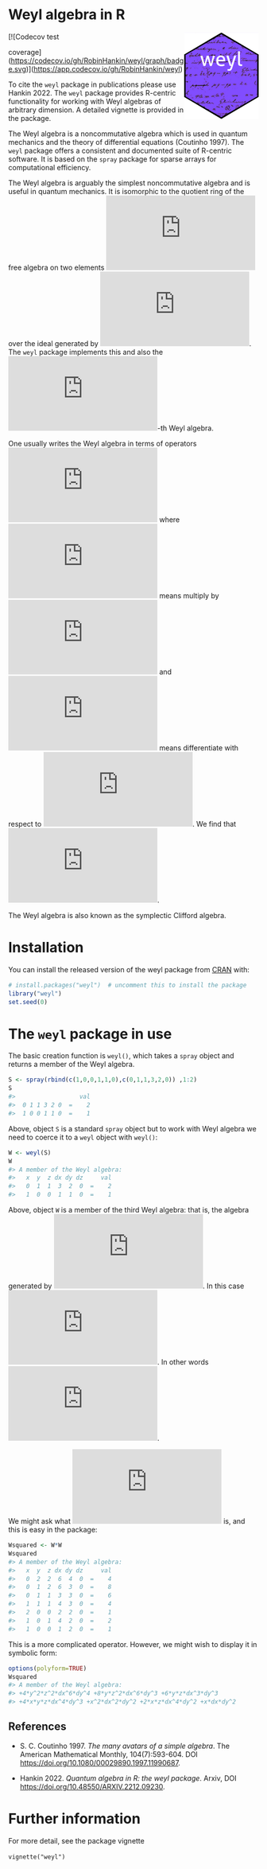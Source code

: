 Weyl algebra in R
================

<!-- README.md is generated from README.Rmd. Please edit that file -->

<img src="man/figures/weyl.png" width = "150" align="right" />

<!-- badges: start --> [![Codecov test
coverage](https://codecov.io/gh/RobinHankin/weyl/graph/badge.svg)](https://app.codecov.io/gh/RobinHankin/weyl)
<!-- badges: end -->

To cite the `weyl` package in publications please use Hankin 2022. The
`weyl` package provides R-centric functionality for working with Weyl
algebras of arbitrary dimension. A detailed vignette is provided in the
package.

The Weyl algebra is a noncommutative algebra which is used in quantum
mechanics and the theory of differential equations (Coutinho 1997). The
`weyl` package offers a consistent and documented suite of R-centric
software. It is based on the `spray` package for sparse arrays for
computational efficiency.

The Weyl algebra is arguably the simplest noncommutative algebra and is
useful in quantum mechanics. It is isomorphic to the quotient ring of
the free algebra on two elements
![\left\lbrace X,Y\right\rbrace](https://latex.codecogs.com/png.latex?%5Cleft%5Clbrace%20X%2CY%5Cright%5Crbrace "\left\lbrace X,Y\right\rbrace")
over the ideal generated by
![XY=YX+1](https://latex.codecogs.com/png.latex?XY%3DYX%2B1 "XY=YX+1").
The `weyl` package implements this and also the
![n](https://latex.codecogs.com/png.latex?n "n")-th Weyl algebra.

One usually writes the Weyl algebra in terms of operators
![x,\partial](https://latex.codecogs.com/png.latex?x%2C%5Cpartial "x,\partial")
where ![x](https://latex.codecogs.com/png.latex?x "x") means multiply by
![x](https://latex.codecogs.com/png.latex?x "x") and
![\partial](https://latex.codecogs.com/png.latex?%5Cpartial "\partial")
means differentiate with respect to
![x](https://latex.codecogs.com/png.latex?x "x"). We find that
![\partial x-x\partial=1](https://latex.codecogs.com/png.latex?%5Cpartial%20x-x%5Cpartial%3D1 "\partial x-x\partial=1").

The Weyl algebra is also known as the symplectic Clifford algebra.

# Installation

You can install the released version of the weyl package from
[CRAN](https://CRAN.R-project.org) with:

``` r
# install.packages("weyl")  # uncomment this to install the package
library("weyl")
set.seed(0)
```

# The `weyl` package in use

The basic creation function is `weyl()`, which takes a `spray` object
and returns a member of the Weyl algebra.

``` r
S <- spray(rbind(c(1,0,0,1,1,0),c(0,1,1,3,2,0)) ,1:2)
S
#>                  val
#>  0 1 1 3 2 0  =    2
#>  1 0 0 1 1 0  =    1
```

Above, object `S` is a standard `spray` object but to work with Weyl
algebra we need to coerce it to a `weyl` object with `weyl()`:

``` r
W <- weyl(S)
W
#> A member of the Weyl algebra:
#>   x  y  z dx dy dz     val
#>   0  1  1  3  2  0  =    2
#>   1  0  0  1  1  0  =    1
```

Above, object `W` is a member of the third Weyl algebra: that is, the
algebra generated by ![\left\lbrace
x,y,z,\partial_x,\partial_y,\partial_z\right\rbrace](https://latex.codecogs.com/png.latex?%5Cleft%5Clbrace%0Ax%2Cy%2Cz%2C%5Cpartial_x%2C%5Cpartial_y%2C%5Cpartial_z%5Cright%5Crbrace "\left\lbrace
x,y,z,\partial_x,\partial_y,\partial_z\right\rbrace"). In this case
![W=x\partial_x\partial_y + 2yz\partial_x^3\partial_y^2](https://latex.codecogs.com/png.latex?W%3Dx%5Cpartial_x%5Cpartial_y%20%2B%202yz%5Cpartial_x%5E3%5Cpartial_y%5E2 "W=x\partial_x\partial_y + 2yz\partial_x^3\partial_y^2").
In other words ![Wf=x\frac{\partial^2f}{\partial x\partial y} +
2yz\frac{\partial^5f}{\partial x^3\partial y^2}](https://latex.codecogs.com/png.latex?Wf%3Dx%5Cfrac%7B%5Cpartial%5E2f%7D%7B%5Cpartial%20x%5Cpartial%20y%7D%20%2B%0A2yz%5Cfrac%7B%5Cpartial%5E5f%7D%7B%5Cpartial%20x%5E3%5Cpartial%20y%5E2%7D "Wf=x\frac{\partial^2f}{\partial x\partial y} +
2yz\frac{\partial^5f}{\partial x^3\partial y^2}").

We might ask what ![WWf](https://latex.codecogs.com/png.latex?WWf "WWf")
is, and this is easy in the package:

``` r
Wsquared <- W*W
Wsquared
#> A member of the Weyl algebra:
#>   x  y  z dx dy dz     val
#>   0  2  2  6  4  0  =    4
#>   0  1  2  6  3  0  =    8
#>   0  1  1  3  3  0  =    6
#>   1  1  1  4  3  0  =    4
#>   2  0  0  2  2  0  =    1
#>   1  0  1  4  2  0  =    2
#>   1  0  0  1  2  0  =    1
```

This is a more complicated operator. However, we might wish to display
it in symbolic form:

``` r
options(polyform=TRUE)
Wsquared
#> A member of the Weyl algebra:
#> +4*y^2*z^2*dx^6*dy^4 +8*y*z^2*dx^6*dy^3 +6*y*z*dx^3*dy^3
#> +4*x*y*z*dx^4*dy^3 +x^2*dx^2*dy^2 +2*x*z*dx^4*dy^2 +x*dx*dy^2
```

## References

- S. C. Coutinho 1997. *The many avatars of a simple algebra*. The
  American Mathematical Monthly, 104(7):593-604. DOI
  <https://doi.org/10.1080/00029890.1997.11990687>.

- Hankin 2022. *Quantum algebra in R: the weyl package*. Arxiv, DOI
  <https://doi.org/10.48550/ARXIV.2212.09230>.

# Further information

For more detail, see the package vignette

`vignette("weyl")`
